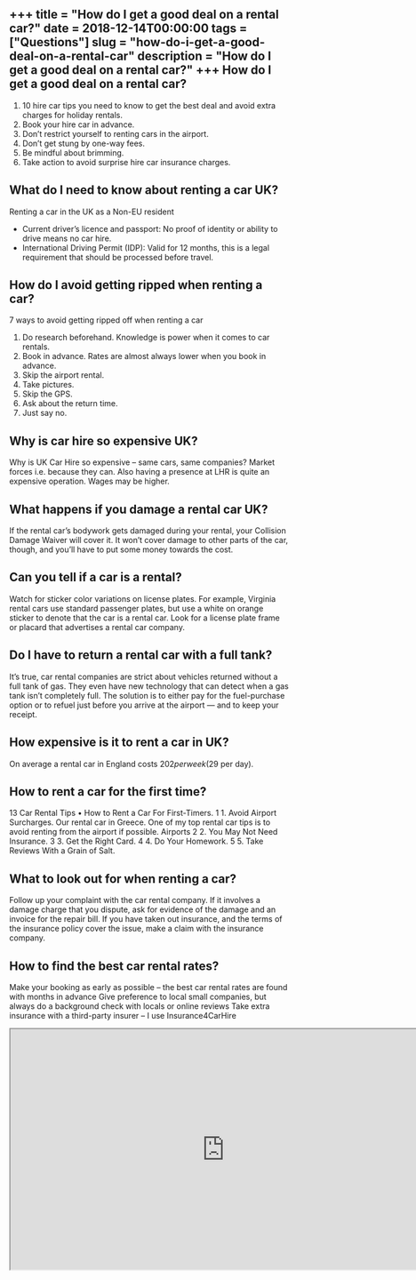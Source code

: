 +++
title = "How do I get a good deal on a rental car?"
date = 2018-12-14T00:00:00
tags = ["Questions"]
slug = "how-do-i-get-a-good-deal-on-a-rental-car"
description = "How do I get a good deal on a rental car?"
+++
How do I get a good deal on a rental car?
-----------------------------------------

1. 10 hire car tips you need to know to get the best deal and avoid extra charges for holiday rentals.
2. Book your hire car in advance.
3. Don’t restrict yourself to renting cars in the airport.
4. Don’t get stung by one-way fees.
5. Be mindful about brimming.
6. Take action to avoid surprise hire car insurance charges.

What do I need to know about renting a car UK?
----------------------------------------------

Renting a car in the UK as a Non-EU resident

- Current driver’s licence and passport: No proof of identity or ability to drive means no car hire.
- International Driving Permit (IDP): Valid for 12 months, this is a legal requirement that should be processed before travel.

How do I avoid getting ripped when renting a car?
-------------------------------------------------

7 ways to avoid getting ripped off when renting a car

1. Do research beforehand. Knowledge is power when it comes to car rentals.
2. Book in advance. Rates are almost always lower when you book in advance.
3. Skip the airport rental.
4. Take pictures.
5. Skip the GPS.
6. Ask about the return time.
7. Just say no.

Why is car hire so expensive UK?
--------------------------------

Why is UK Car Hire so expensive – same cars, same companies? Market forces i.e. because they can. Also having a presence at LHR is quite an expensive operation. Wages may be higher.

What happens if you damage a rental car UK?
-------------------------------------------

If the rental car’s bodywork gets damaged during your rental, your Collision Damage Waiver will cover it. It won’t cover damage to other parts of the car, though, and you’ll have to put some money towards the cost.

Can you tell if a car is a rental?
----------------------------------

Watch for sticker color variations on license plates. For example, Virginia rental cars use standard passenger plates, but use a white on orange sticker to denote that the car is a rental car. Look for a license plate frame or placard that advertises a rental car company.

Do I have to return a rental car with a full tank?
--------------------------------------------------

It’s true, car rental companies are strict about vehicles returned without a full tank of gas. They even have new technology that can detect when a gas tank isn’t completely full. The solution is to either pay for the fuel-purchase option or to refuel just before you arrive at the airport — and to keep your receipt.

How expensive is it to rent a car in UK?
----------------------------------------

On average a rental car in England costs $202 per week ($29 per day).

How to rent a car for the first time?
-------------------------------------

13 Car Rental Tips • How to Rent a Car For First-Timers. 1 1. Avoid Airport Surcharges. Our rental car in Greece. One of my top rental car tips is to avoid renting from the airport if possible. Airports 2 2. You May Not Need Insurance. 3 3. Get the Right Card. 4 4. Do Your Homework. 5 5. Take Reviews With a Grain of Salt.

What to look out for when renting a car?
----------------------------------------

Follow up your complaint with the car rental company. If it involves a damage charge that you dispute, ask for evidence of the damage and an invoice for the repair bill. If you have taken out insurance, and the terms of the insurance policy cover the issue, make a claim with the insurance company.

How to find the best car rental rates?
--------------------------------------

Make your booking as early as possible – the best car rental rates are found with months in advance Give preference to local small companies, but always do a background check with locals or online reviews Take extra insurance with a third-party insurer – I use Insurance4CarHire

<iframe allow="accelerometer; autoplay; clipboard-write; encrypted-media; gyroscope; picture-in-picture" allowfullscreen="" class="__youtube_prefs__  epyt-is-override  no-lazyload" data-no-lazy="1" data-origheight="433" data-origwidth="770" data-skipgform_ajax_framebjll="" height="433" id="_ytid_51976" loading="lazy" src="https://www.youtube.com/embed/c5OqRPEi-Tc?enablejsapi=1&autoplay=0&cc_load_policy=0&cc_lang_pref=&iv_load_policy=1&loop=0&modestbranding=0&rel=1&fs=1&playsinline=0&autohide=2&theme=dark&color=red&controls=1&" title="YouTube player" width="770"></iframe>